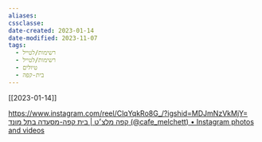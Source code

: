 ```yaml
---
aliases: 
cssclasse: 
date-created: 2023-01-14
date-modified: 2023-11-07
tags:
  - רשימות/לטייל
  - רשימות/לטייל
  - טיולים
  - בית-קפה
---
```


[[2023-01-14]]

https://www.instagram.com/reel/ClqYqkRo8G_/?igshid=MDJmNzVkMjY=
[‎קפה מלצ׳ט | בית קפה-מסעדה בתל מונד‎ (@cafe\_melchett) • Instagram photos and videos](https://www.instagram.com/cafe_melchett/)

